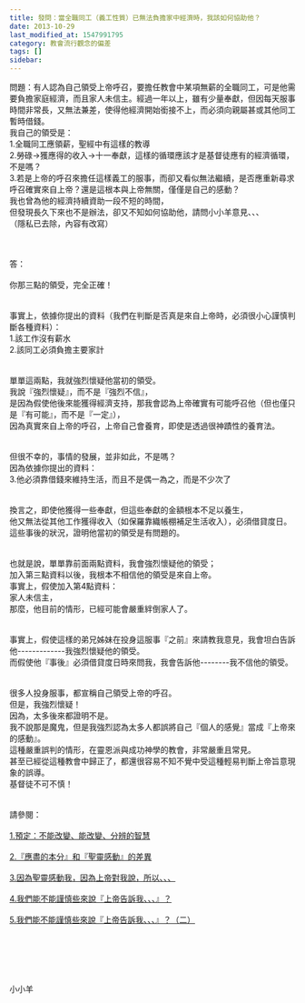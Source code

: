 ```yaml
---
title: 發問：當全職同工（義工性質）已無法負擔家中經濟時，我該如何協助他？
date: 2013-10-29
last_modified_at: 1547991795
category: 教會流行觀念的偏差
tags: []
sidebar: 
---
```


<p>問題：有人認為自己領受上帝呼召，要擔任教會中某項無薪的全職同工，可是他需要負擔家庭經濟，而且家人未信主。經過一年以上，雖有少量奉獻，但因每天服事時間非常長，又無法兼差，使得他經濟開始銜接不上，而必須向親屬甚或其他同工暫時借錢。<br/>我自己的領受是：<br/>1.全職同工應領薪，聖經中有這樣的教導<br/>2.勞碌→獲應得的收入→十一奉獻，這樣的循環應該才是基督徒應有的經濟循環，不是嗎？<br/>3.若是上帝的呼召來擔任這樣義工的服事，而卻又看似無法繼續，是否應重新尋求呼召確實來自上帝？還是這根本與上帝無關，僅僅是自己的感動？<br/>我也曾為他的經濟持續資助一段不短的時間，<br/>但發現長久下來也不是辦法，卻又不知如何協助他，請問小小羊意見、、、<br/>（隱私已去除，內容有改寫）<br/><!--more--><br/><br/><br/>答：<br/> <br/>你那三點的領受，完全正確！<br/><br/> <br/>事實上，依據你提出的資料（我們在判斷是否真是來自上帝時，必須很小心謹慎判斷各種資料）：<br/>1.該工作沒有薪水<br/>2.該同工必須負擔主要家計<br/> <br/><br/>單單這兩點，我就強烈懷疑他當初的領受。<br/>我說『強烈懷疑』，而不是『強烈不信』，<br/>是因為假使他後來能獲得經濟支持，那我會認為上帝確實有可能呼召他（但也僅只是『有可能』，而不是『一定』），<br/>因為真實來自上帝的呼召，上帝自己會養育，即使是透過很神蹟性的養育法。<br/> <br/><br/>但很不幸的，事情的發展，並非如此，不是嗎？<br/>因為依據你提出的資料：<br/>3.他必須靠借錢來維持生活，而且不是偶一為之，而是不少次了<br/> <br/><br/>換言之，即使他獲得一些奉獻，但這些奉獻的金額根本不足以養生，<br/>他又無法從其他工作獲得收入（如保羅靠織帳棚補足生活收入），必須借貸度日。<br/>這些事後的狀況，證明他當初的領受是有問題的。<br/> <br/><br/>也就是說，單單靠前面兩點資料，我會強烈懷疑他的領受；<br/>加入第三點資料以後，我根本不相信他的領受是來自上帝。<br/>事實上，假使加入第4點資料：<br/>家人未信主，<br/>那麼，他目前的情形，已經可能會嚴重絆倒家人了。<br/> <br/><br/>事實上，假使這樣的弟兄姊妹在投身這服事『之前』來請教我意見，我會坦白告訴他-------------我強烈懷疑他的領受。<br/>而假使他『事後』必須借貸度日時來問我，我會告訴他--------我不信他的領受。<br/> <br/><br/>很多人投身服事，都宣稱自己領受上帝的呼召。<br/>但是，我強烈懷疑！<br/>因為，太多後來都證明不是。<br/>我不說那是魔鬼，但是我強烈認為太多人都誤將自己『個人的感覺』當成『上帝來的感動』。<br/>這種嚴重誤判的情形，在靈恩派與成功神學的教會，非常嚴重且常見。<br/>甚至已經從這種教會中歸正了，都還很容易不知不覺中受這種輕易判斷上帝旨意現象的誤導。<br/>基督徒不可不慎！<br/> <br/> <br/>請參閱：<br/> <br/><a href="/posts/269195364">1.預定：不能改變、能改變、分辨的智慧 </a><br/> <br/><a href="/posts/269195188">2.『應盡的本分』和『聖靈感動』的差異 </a><br/> <br/><a href="/posts/269191504">3.因為聖靈感動我，因為上帝對我說，所以、、、</a><br/><br/><a href="/posts/269192256">4.我們能不能謹慎些來說『上帝告訴我、、、』？</a><br/><br/><a href="/posts/269192284">5.我們能不能謹慎些來說『上帝告訴我、、、』？（二）</a><br/> <br/> <br/> <br/><br/><br/><br/>小小羊<br/><br/><br/><br/><br/><br/><br/><br/> <br/><br/></p>